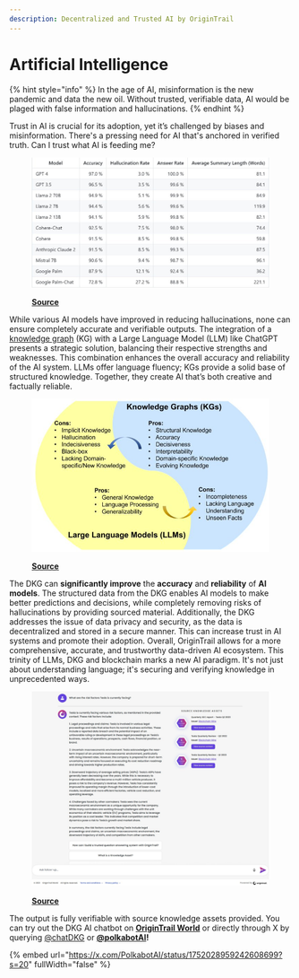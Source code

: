 ```yaml
---
description: Decentralized and Trusted AI by OriginTrail
---
```


# Artificial Intelligence

{% hint style="info" %}
In the age of AI, misinformation is the new pandemic and data the new oil. Without trusted, verifiable data, AI would be plaged with false information and hallucinations.&#x20;
{% endhint %}

Trust in AI is crucial for its adoption, yet it’s challenged by biases and misinformation. There's a pressing need for AI that's anchored in verified truth. Can I trust what AI is feeding me?

<figure><img src="../../.gitbook/assets/image (22).png" alt=""><figcaption><p><a href="https://github.com/vectara/hallucination-leaderboard"><strong>Source</strong></a></p></figcaption></figure>

While various AI models have improved in reducing hallucinations, none can ensure completely accurate and verifiable outputs. The integration of a [knowledge graph](knowledge-graph.md) (KG) with a Large Language Model (LLM) like ChatGPT presents a strategic solution, balancing their respective strengths and weaknesses. This combination enhances the overall accuracy and reliability of the AI system. LLMs offer language fluency; KGs provide a solid base of structured knowledge. Together, they create AI that’s both creative and factually reliable.

<figure><img src="../../.gitbook/assets/image (23).png" alt=""><figcaption><p><a href="https://twitter.com/IntuitMachine/status/1721275064803336483"><strong>Source</strong></a></p></figcaption></figure>

The DKG can **significantly improve** the **accuracy** and **reliability** of **AI models**. The structured data from the DKG enables AI models to make better predictions and decisions, while completely removing risks of hallucinations by providing sourced material. Additionally, the DKG addresses the issue of data privacy and security, as the data is decentralized and stored in a secure manner. This can increase trust in AI systems and promote their adoption. Overall, OriginTrail allows for a more comprehensive, accurate, and trustworthy data-driven AI ecosystem. This trinity of LLMs, DKG and blockchain marks a new AI paradigm. It's not just about understanding language; it's securing and verifying knowledge in unprecedented ways.

<figure><img src="../../.gitbook/assets/image (24).png" alt=""><figcaption><p><a href="https://world.origintrail.io/#chat"><strong>Source</strong></a></p></figcaption></figure>

The output is fully verifiable with source knowledge assets provided. You can try out the DKG AI chatbot on [**OriginTrail World**](https://world.origintrail.io/#chat) or directly through X by querying [@chatDKG](https://twitter.com/ChatDKG) or [**@polkabotAI**](https://twitter.com/PolkabotAI)**!**

{% embed url="https://x.com/PolkabotAI/status/1752028959242608699?s=20" fullWidth="false" %}
